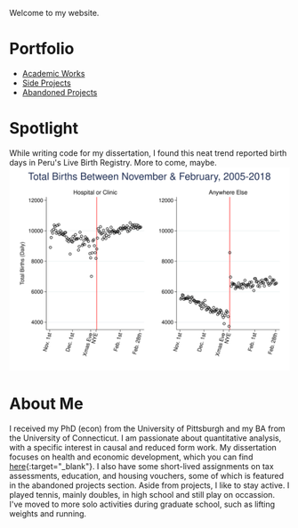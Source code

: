 <head>
<!-- Global site tag (gtag.js) - Google Analytics -->
<script async src="https://www.googletagmanager.com/gtag/js?id=G-Q91MKWFJ5G"></script>
<script>
  window.dataLayer = window.dataLayer || [];
  function gtag(){dataLayer.push(arguments);}
  gtag('js', new Date());

  gtag('config', 'G-Q91MKWFJ5G');
</script>
</head> 

Welcome to my website. 
# Portfolio
+ [Academic Works](/academic.md) 
+ [Side Projects](/side.md)
+ [Abandoned Projects](/graveyard.md)

# Spotlight
While writing code for my dissertation, I found this neat trend reported birth days in Peru's Live Birth Registry. More to come, maybe.
![Main](/pictures/peru_hospital_vs_other_births2005-2018.svg) 

# About Me
I received my PhD (econ) from the University of Pittsburgh and my BA from the University of Connecticut. I am passionate about quantitative analysis, with a specific interest in causal and reduced form work. My dissertation focuses on health and economic development, which you can find [here](http://d-scholarship.pitt.edu/44976/){:target="_blank"}. I also have some short-lived assignments on tax assessments, education, and housing vouchers, some of which is featured in the abandoned projects section. Aside from projects, I like to stay active. I played tennis, mainly doubles, in high school and still play on occassion. I've moved to more solo activities during graduate school, such as lifting weights and running.

